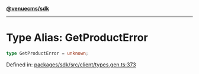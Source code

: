 [**@venuecms/sdk**](../Index.md)

***

# Type Alias: GetProductError

```ts
type GetProductError = unknown;
```

Defined in: [packages/sdk/src/client/types.gen.ts:373](https://github.com/venuecms/sdk/blob/f0a33ef2da5aac33574dc9934ae8ba73e5fde3eb/packages/sdk/src/client/types.gen.ts#L373)
